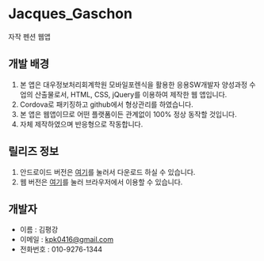# Jacques_Gaschon
자작 펜션 웹앱

## 개발 배경
1. 본 앱은 대우정보처리회계학원 모바일포렌식을 활용한 응용SW개발자 양성과정 수업의 산출물로서, HTML, CSS, jQuery를 이용하여 제작한 웹 앱입니다.
1. Cordova로 패키징하고 github에서 형상관리를 하였습니다.
1. 본 앱은 웹앱이므로 어떤 플랫폼이든 관계없이 100% 정상 동작할 것입니다.
1. 자체 제작하였으며 반응형으로 작동합니다.

## 릴리즈 정보
1. 안드로이드 버전은 [여기](https://github.com/flatRiver-mon/jacques_gaschon/raw/master/jacques_gaschon.apk)를 눌러서 다운로드 하실 수 있습니다.
2. 웹 버전은 [여기](http://kpk0416.dothome.co.kr/hhi)를 눌러 브라우저에서 이용할 수 있습니다.

## 개발자
* 이름 : 김평강
* 이메일 :  kpk0416@gmail.com
* 전화번호 : 010-9276-1344
